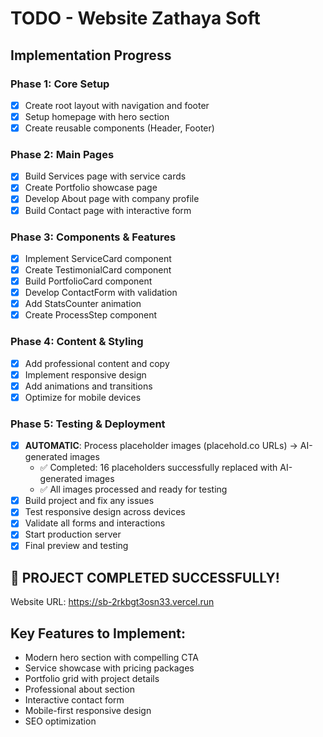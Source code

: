 # TODO - Website Zathaya Soft

## Implementation Progress

### Phase 1: Core Setup
- [x] Create root layout with navigation and footer
- [x] Setup homepage with hero section
- [x] Create reusable components (Header, Footer)

### Phase 2: Main Pages
- [x] Build Services page with service cards
- [x] Create Portfolio showcase page
- [x] Develop About page with company profile
- [x] Build Contact page with interactive form

### Phase 3: Components & Features
- [x] Implement ServiceCard component
- [x] Create TestimonialCard component  
- [x] Build PortfolioCard component
- [x] Develop ContactForm with validation
- [x] Add StatsCounter animation
- [x] Create ProcessStep component

### Phase 4: Content & Styling
- [x] Add professional content and copy
- [x] Implement responsive design
- [x] Add animations and transitions
- [x] Optimize for mobile devices

### Phase 5: Testing & Deployment
- [x] **AUTOMATIC**: Process placeholder images (placehold.co URLs) → AI-generated images
  - ✅ Completed: 16 placeholders successfully replaced with AI-generated images
  - ✅ All images processed and ready for testing
- [x] Build project and fix any issues
- [x] Test responsive design across devices
- [x] Validate all forms and interactions
- [x] Start production server
- [x] Final preview and testing

## 🎉 PROJECT COMPLETED SUCCESSFULLY!

Website URL: https://sb-2rkbgt3osn33.vercel.run

## Key Features to Implement:
- Modern hero section with compelling CTA
- Service showcase with pricing packages
- Portfolio grid with project details
- Professional about section
- Interactive contact form
- Mobile-first responsive design
- SEO optimization